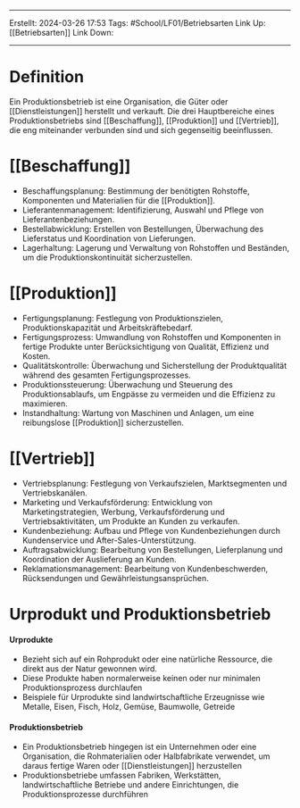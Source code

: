 
--- 
Erstellt: 2024-03-26    17:53
Tags: #School/LF01/Betriebsarten
Link Up: [[Betriebsarten]]
Link Down:

--- 
# Definition
Ein Produktionsbetrieb ist eine Organisation, die Güter oder [[Dienstleistungen]] herstellt und verkauft. Die drei Hauptbereiche eines Produktionsbetriebs sind [[Beschaffung]], [[Produktion]] und [[Vertrieb]], die eng miteinander verbunden sind und sich gegenseitig beeinflussen.
# [[Beschaffung]]
- Beschaffungsplanung: Bestimmung der benötigten Rohstoffe, Komponenten und Materialien für die [[Produktion]].
- Lieferantenmanagement: Identifizierung, Auswahl und Pflege von Lieferantenbeziehungen.
- Bestellabwicklung: Erstellen von Bestellungen, Überwachung des Lieferstatus und Koordination von Lieferungen.
- Lagerhaltung: Lagerung und Verwaltung von Rohstoffen und Beständen, um die Produktionskontinuität sicherzustellen.
# [[Produktion]]
- Fertigungsplanung: Festlegung von Produktionszielen, Produktionskapazität und Arbeitskräftebedarf.
- Fertigungsprozess: Umwandlung von Rohstoffen und Komponenten in fertige Produkte unter Berücksichtigung von Qualität, Effizienz und Kosten.
- Qualitätskontrolle: Überwachung und Sicherstellung der Produktqualität während des gesamten Fertigungsprozesses.
- Produktionssteuerung: Überwachung und Steuerung des Produktionsablaufs, um Engpässe zu vermeiden und die Effizienz zu maximieren.
- Instandhaltung: Wartung von Maschinen und Anlagen, um eine reibungslose [[Produktion]] sicherzustellen.
# [[Vertrieb]]
- Vertriebsplanung: Festlegung von Verkaufszielen, Marktsegmenten und Vertriebskanälen.
- Marketing und Verkaufsförderung: Entwicklung von Marketingstrategien, Werbung, Verkaufsförderung und Vertriebsaktivitäten, um Produkte an Kunden zu verkaufen.
- Kundenbeziehung: Aufbau und Pflege von Kundenbeziehungen durch Kundenservice und After-Sales-Unterstützung.
- Auftragsabwicklung: Bearbeitung von Bestellungen, Lieferplanung und Koordination der Auslieferung an Kunden.
- Reklamationsmanagement: Bearbeitung von Kundenbeschwerden, Rücksendungen und Gewährleistungsansprüchen.


# Urprodukt und Produktionsbetrieb

#### Urprodukte
- Bezieht sich auf ein Rohprodukt oder eine natürliche Ressource, die direkt aus der Natur gewonnen wird. 
- Diese Produkte haben normalerweise keinen oder nur minimalen Produktionsprozess durchlaufen
- Beispiele für Urprodukte sind landwirtschaftliche Erzeugnisse wie Metalle, Eisen, Fisch, Holz, Gemüse, Baumwolle, Getreide

#### Produktionsbetrieb
- Ein Produktionsbetrieb hingegen ist ein Unternehmen oder eine Organisation, die Rohmaterialien oder Halbfabrikate verwendet, um daraus fertige Waren oder [[Dienstleistungen]] herzustellen
- Produktionsbetriebe umfassen Fabriken, Werkstätten, landwirtschaftliche Betriebe und andere Einrichtungen, die Produktionsprozesse durchführen